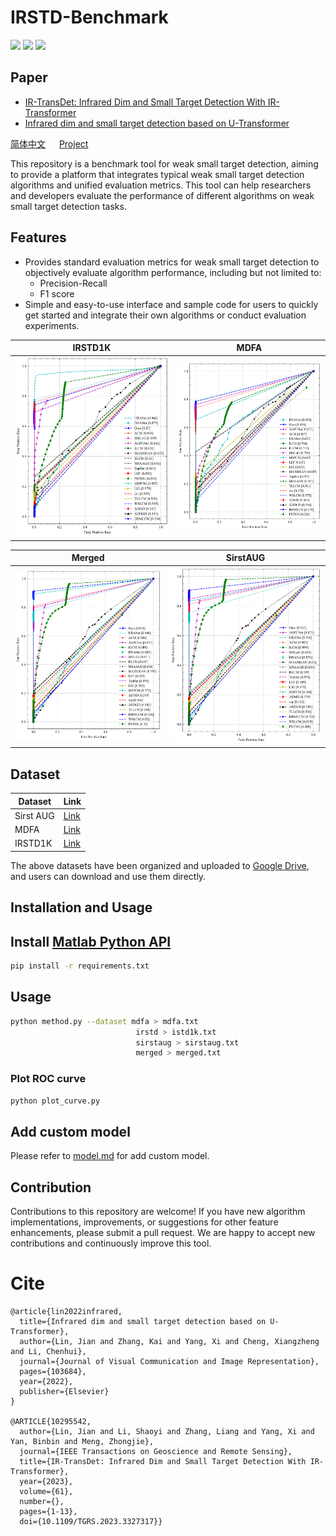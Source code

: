 # IRSTD-Benchmark
![](https://img.shields.io/badge/Python-red)
![](https://img.shields.io/badge/Matlab-brightgreen)
![](https://img.shields.io/badge/Infrared_Small_Dim_Target_Detection-yellow)

## Paper

- [IR-TransDet: Infrared Dim and Small Target Detection With IR-Transformer](https://ieeexplore.ieee.org/document/10295542)
- [Infrared dim and small target detection based on U-Transformer](https://www.sciencedirect.com/science/article/abs/pii/S1047320322002048?via%3Dihub)


[简体中文](./README-zh.md)  &emsp;  [Project](https://linaom1214.github.io/ISTD-Benchmark/)

This repository is a benchmark tool for weak small target detection, aiming to provide a platform that integrates typical weak small target detection algorithms and unified evaluation metrics. This tool can help researchers and developers evaluate the performance of different algorithms on weak small target detection tasks.

## Features
- Provides standard evaluation metrics for weak small target detection to objectively evaluate algorithm performance, including but not limited to:
  - Precision-Recall
  - F1 score
- Simple and easy-to-use interface and sample code for users to quickly get started and integrate their own algorithms or conduct evaluation experiments.


| IRSTD1K                      | MDFA                          |
|------------------------------|-------------------------------|
| ![Image 1 Description](figs/IRSTD_roc.png) | ![Image 2 Description](figs/mdfa_roc.png) |

| Merged                        | SirstAUG                        |
|-------------------------------|---------------------------------|
| ![Image 3 Description](figs/merged_roc.png) | ![Image 4 Description](figs/sirstaug_roc.png) |


## Dataset

| Dataset      | Link |
| ----------- | ----------- |
| Sirst AUG      | [Link](https://github.com/Tianfang-Zhang/AGPCNet)       |
| MDFA   | [Link](https://github.com/wanghuanphd/MDvsFA_cGAN)        |
| IRSTD1K   | [Link](https://github.com/RuiZhang97/ISNet)        |

The above datasets have been organized and uploaded to [Google Drive](https://drive.google.com/file/d/15sk1tBnbRj0qKvsCrS7H_Ua5iQiYG853/view?usp=sharing), and users can download and use them directly.

## Installation and Usage

## Install [Matlab Python API](https://ww2.mathworks.cn/help/matlab/matlab_external/install-the-matlab-engine-for-python.html)
```bash
pip install -r requirements.txt
```

## Usage
```bash
python method.py --dataset mdfa > mdfa.txt
                            irstd > istd1k.txt
                            sirstaug > sirstaug.txt
                            merged > merged.txt 
```

### Plot ROC curve

```bash 
python plot_curve.py
```

## Add custom model
Please refer to [model.md](https://github.com/o95827/ISTD-Benchmark/blob/main/model.md) for add custom model.

## Contribution

Contributions to this repository are welcome! If you have new algorithm implementations, improvements, or suggestions for other feature enhancements, please submit a pull request. We are happy to accept new contributions and continuously improve this tool.

# Cite
```text
@article{lin2022infrared,
  title={Infrared dim and small target detection based on U-Transformer},
  author={Lin, Jian and Zhang, Kai and Yang, Xi and Cheng, Xiangzheng and Li, Chenhui},
  journal={Journal of Visual Communication and Image Representation},
  pages={103684},
  year={2022},
  publisher={Elsevier}
}

@ARTICLE{10295542,
  author={Lin, Jian and Li, Shaoyi and Zhang, Liang and Yang, Xi and Yan, Binbin and Meng, Zhongjie},
  journal={IEEE Transactions on Geoscience and Remote Sensing}, 
  title={IR-TransDet: Infrared Dim and Small Target Detection With IR-Transformer}, 
  year={2023},
  volume={61},
  number={},
  pages={1-13},
  doi={10.1109/TGRS.2023.3327317}}
```
